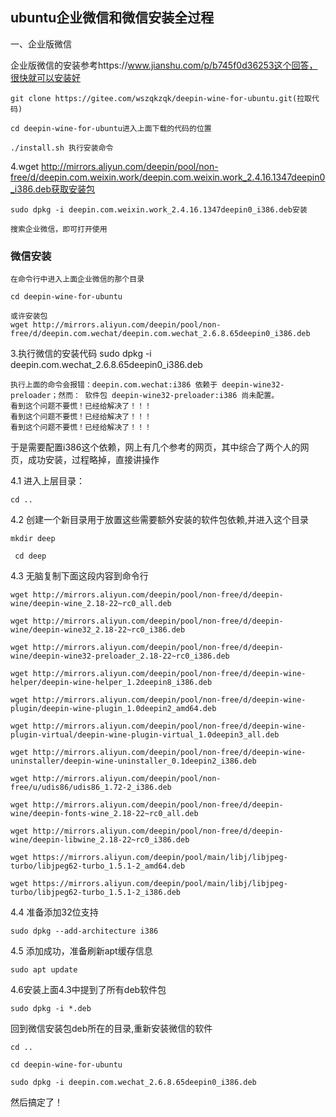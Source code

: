 ## ubuntu企业微信和微信安装全过程

一、企业版微信

企业版微信的安装参考https://www.jianshu.com/p/b745f0d36253这个回答，很快就可以安装好

    git clone https://gitee.com/wszqkzqk/deepin-wine-for-ubuntu.git(拉取代码)

    cd deepin-wine-for-ubuntu进入上面下载的代码的位置

    ./install.sh 执行安装命令

4.wget http://mirrors.aliyun.com/deepin/pool/non-free/d/deepin.com.weixin.work/deepin.com.weixin.work_2.4.16.1347deepin0_i386.deb获取安装包

    sudo dpkg -i deepin.com.weixin.work_2.4.16.1347deepin0_i386.deb安装

    搜索企业微信，即可打开使用

### 微信安装

    在命令行中进入上面企业微信的那个目录

    cd deepin-wine-for-ubuntu

    或许安装包
    wget http://mirrors.aliyun.com/deepin/pool/non-free/d/deepin.com.wechat/deepin.com.wechat_2.6.8.65deepin0_i386.deb

3.执行微信的安装代码
sudo dpkg -i deepin.com.wechat_2.6.8.65deepin0_i386.deb

    执行上面的命令会报错：deepin.com.wechat:i386 依赖于 deepin-wine32-preloader；然而： 软件包 deepin-wine32-preloader:i386 尚未配置。
    看到这个问题不要慌！已经给解决了！！！
    看到这个问题不要慌！已经给解决了！！！
    看到这个问题不要慌！已经给解决了！！！

于是需要配置i386这个依赖，网上有几个参考的网页，其中综合了两个人的网页，成功安装，过程略掉，直接讲操作

4.1 进入上层目录：

    cd ..

4.2 创建一个新目录用于放置这些需要额外安装的软件包依赖,并进入这个目录

    mkdir deep
  
     cd deep

4.3 无脑复制下面这段内容到命令行

    wget http://mirrors.aliyun.com/deepin/pool/non-free/d/deepin-wine/deepin-wine_2.18-22~rc0_all.deb

    wget http://mirrors.aliyun.com/deepin/pool/non-free/d/deepin-wine/deepin-wine32_2.18-22~rc0_i386.deb

    wget http://mirrors.aliyun.com/deepin/pool/non-free/d/deepin-wine/deepin-wine32-preloader_2.18-22~rc0_i386.deb

    wget http://mirrors.aliyun.com/deepin/pool/non-free/d/deepin-wine-helper/deepin-wine-helper_1.2deepin8_i386.deb

    wget http://mirrors.aliyun.com/deepin/pool/non-free/d/deepin-wine-plugin/deepin-wine-plugin_1.0deepin2_amd64.deb

    wget http://mirrors.aliyun.com/deepin/pool/non-free/d/deepin-wine-plugin-virtual/deepin-wine-plugin-virtual_1.0deepin3_all.deb

    wget http://mirrors.aliyun.com/deepin/pool/non-free/d/deepin-wine-uninstaller/deepin-wine-uninstaller_0.1deepin2_i386.deb

    wget http://mirrors.aliyun.com/deepin/pool/non-free/u/udis86/udis86_1.72-2_i386.deb

    wget http://mirrors.aliyun.com/deepin/pool/non-free/d/deepin-wine/deepin-fonts-wine_2.18-22~rc0_all.deb

    wget http://mirrors.aliyun.com/deepin/pool/non-free/d/deepin-wine/deepin-libwine_2.18-22~rc0_i386.deb

    wget https://mirrors.aliyun.com/deepin/pool/main/libj/libjpeg-turbo/libjpeg62-turbo_1.5.1-2_amd64.deb

    wget https://mirrors.aliyun.com/deepin/pool/main/libj/libjpeg-turbo/libjpeg62-turbo_1.5.1-2_i386.deb

4.4 准备添加32位支持

    sudo dpkg --add-architecture i386

4.5 添加成功，准备刷新apt缓存信息

    sudo apt update

4.6安装上面4.3中提到了所有deb软件包

    sudo dpkg -i *.deb

回到微信安装包deb所在的目录,重新安装微信的软件

    cd ..

    cd deepin-wine-for-ubuntu

    sudo dpkg -i deepin.com.wechat_2.6.8.65deepin0_i386.deb

然后搞定了！

